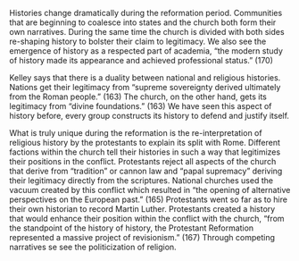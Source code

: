 Histories change dramatically during the reformation period.   Communities that are beginning to coalesce into states and the church both form their own narratives. During the same time the church is divided with both sides re-shaping history to bolster their claim to legitimacy.  We also see the emergence of history as a respected part of academia, “the modern study of history made its appearance and achieved professional status.” (170)

Kelley says that there is a duality between national and religious histories. Nations get their legitimacy from “supreme sovereignty derived ultimately from the Roman people.” (163) The church, on the other hand, gets its legitimacy from “divine foundations.” (163) We have seen this aspect of history before, every group constructs its history to defend and justify itself. 

What is truly unique during the reformation is the re-interpretation of religious history by the protestants to explain its split with Rome.  Different factions within the church tell their histories in such a way that legitimizes their positions in the conflict. Protestants reject all aspects of the church that derive from “tradition” or cannon law and “papal supremacy” deriving their legitimacy directly from the scriptures.  National churches used the vacuum created by this conflict which resulted in “the opening of alternative perspectives on the European past.” (165)  Protestants went so far as to hire their own historian to record Martin Luther. Protestants created a history that would enhance their position within the conflict with the church, “from the standpoint of the history of history, the Protestant Reformation represented a massive project of revisionism.” (167) Through competing narratives se see the politicization of religion. 
